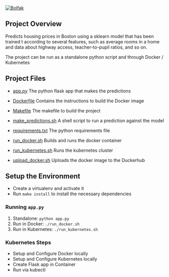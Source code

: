 [![Bolfak](https://circleci.com/gh/bolfak/Operationalizing-Microservices.svg?style=svg)](https://github.com/bolfak/Operationalizing-Microservices)

## Project Overview

Predicts housing prices in Boston using a sklearn model that has been trained t according to several features, such as average rooms in a home and data about highway access, teacher-to-pupil ratios, and so on.

The project can be run as a standalone python script and through Docker / Kubernetes

## Project Files
* [app.py](https://github.com/bolfak/Operationalizing-Microservices/blob/master/app.py)
The python flask app that makes the predictions

* [Dockerfile](https://github.com/bolfak/Operationalizing-Microservices/blob/master/Dockerfile)
Contains the instructions to build the Docker image

* [Makefile](https://github.com/bolfak/Operationalizing-Microservices/blob/master/Makefile)
The makefile to build the project

* [make_predictions.sh](https://github.com/bolfak/Operationalizing-Microservices/blob/master/make_predictions.sh)
A shell script to run a prediction against the model

* [requirements.txt](https://github.com/bolfak/Operationalizing-Microservices/blob/master/requirements.txt)
The python requirements file

* [run_docker.sh](https://github.com/bolfak/Operationalizing-Microservices/blob/master/run_docker.sh)
Builds and runs the docker container

* [run_kubernetes.sh](https://github.com/bolfak/Operationalizing-Microservices/blob/master/run_kubernetes.sh)
Runs the kubernetes cluster

* [upload_docker.sh](https://github.com/bolfak/Operationalizing-Microservices/blob/master/upload_docker.sh)
Uploads the docker image to the Duckerhub


## Setup the Environment

* Create a virtualenv and activate it
* Run `make install` to install the necessary dependencies

### Running `app.py`

1. Standalone:  `python app.py`
2. Run in Docker:  `./run_docker.sh`
3. Run in Kubernetes:  `./run_kubernetes.sh`

### Kubernetes Steps

* Setup and Configure Docker locally
* Setup and Configure Kubernetes locally
* Create Flask app in Container
* Run via kubectl
